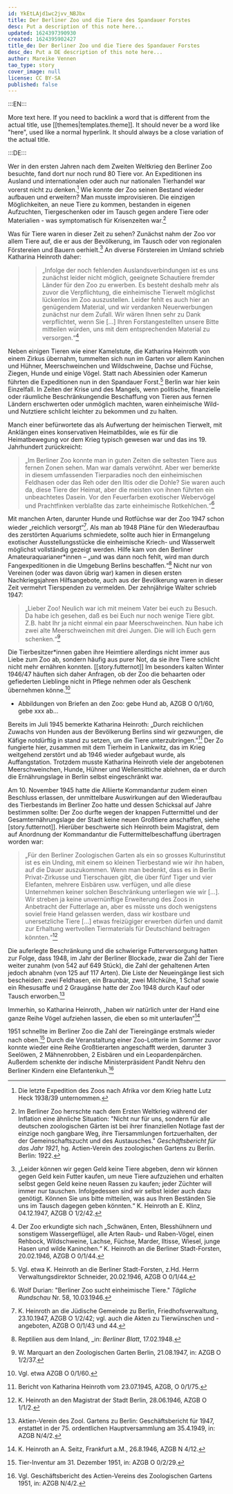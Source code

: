 ```yaml
---
id: YkEtLAjd1wc2jvv_NBJbx
title: Der Berliner Zoo und die Tiere des Spandauer Forstes
desc: Put a description of this note here...
updated: 1624397390930
created: 1624395902427
title_de: Der Berliner Zoo und die Tiere des Spandauer Forstes
desc_de: Put a DE description of this note here...
author: Mareike Vennen
tao_type: story
cover_image: null
license: CC BY-SA
published: false
---
```



:::EN:::


More text here. If you need to backlink a word that is different from the actual title, use [[themes|templates.theme]]. It should never be a word like "here", used like a normal hyperlink. It should always be a close variation of the actual title. 


[^footnote1]: here REF: Surname, Name. _Book title_. Place: Press, YYYY
Surname, Name. "Article Title." _Journal_ 1, n1 (YYYY): p-pp.

:::DE:::


Wer in den ersten Jahren nach dem Zweiten Weltkrieg den Berliner Zoo besuchte, fand dort nur noch rund 80 Tiere vor. An Expeditionen ins Ausland und internationalen oder auch nur nationalen Tierhandel war vorerst nicht zu denken.[^SpandauerForst1] Wie konnte der Zoo seinen Bestand wieder aufbauen und erweitern? Man musste improvisieren. Die einzigen Möglichkeiten, an neue Tiere zu kommen, bestanden in eigenen Aufzuchten, Tiergeschenken oder im Tausch gegen andere Tiere oder Materialien - was symptomatisch für Krisenzeiten war.[^SpandauerForst2]

Was für Tiere waren in dieser Zeit zu sehen? Zunächst nahm der Zoo vor allem Tiere auf, die er aus der Bevölkerung, im Tausch oder von regionalen Förstereien und Bauern oerhielt.[^SpandauerForst3] An diverse Förstereien im Umland schrieb Katharina Heinroth daher: 
>>„Infolge der noch fehlenden Auslandsverbindungen ist es uns zunächst leider nicht möglich, geeignete Schautiere fremder Länder für den Zoo zu erwerben. Es besteht deshalb mehr als zuvor die Verpflichtung, die einheimische Tierwelt möglichst lückenlos im Zoo auszustellen. Leider fehlt es auch hier an genügendem Material, und wir verdanken Neuerwerbungen zunächst nur dem Zufall. Wir wären Ihnen sehr zu Dank verpflichtet, wenn Sie […] Ihren Forstangestellten unsere Bitte mitteilen würden, uns mit dem entsprechenden Material zu versorgen.“[^SpandauerForst4]

Neben einigen Tieren wie einer Kamelstute, die Katharina Heinroth von einem Zirkus übernahm, tummelten sich nun im Garten vor allem Kaninchen und Hühner, Meerschweinchen und Wildschweine, Dachse und Füchse, Ziegen, Hunde und einige Vögel. Statt nach Abessinien oder Kamerun führten die Expeditionen nun in den Spandauer Forst.[^SpandauerForst5] Berlin war hier kein Einzelfall. In Zeiten der Krise und des Mangels, wenn politische, finanzielle oder räumliche Beschränkungendie Beschaffung von Tieren aus fernen Ländern erschwerten oder unmöglich machten, waren einheimische Wild- und Nutztiere schlicht leichter zu bekommen und zu halten. 

Manch einer befürwortete das als Aufwertung der heimischen Tierwelt, mit Anklängen eines konservativen Heimatbildes, wie es für die Heimatbewegung vor dem Krieg typisch gewesen war und das ins 19. Jahrhundert zurückreicht: 

>„Im Berliner Zoo konnte man in guten Zeiten die seltesten Tiere aus fernen Zonen sehen. Man war damals verwöhnt. Aber wer bemerkte in diesem umfassenden Tierparadies noch den einheimischen Feldhasen oder das Reh oder den Iltis oder die Dohle? Sie waren auch da, diese Tiere der Heimat, aber die meisten von ihnen führten ein unbeachtetes Dasein. Vor den Feuerfarben exotischer Webervögel und Prachtfinken verblaßte das zarte einheimische Rotkehlchen.“[^SpandauerForst6]

Mit manchen Arten, darunter Hunde und Rotfüchse war der Zoo 1947 schon wieder „reichlich versorgt“[^SpandauerForst7]. Als man ab 1948 Pläne für den Wiederaufbau des zerstörten Aquariums schmiedete, sollte auch hier in Ermangelung exotischer Ausstellungsstücke die einheimische Kriech- und Wasserwelt möglichst vollständig gezeigt werden. Hilfe kam von den Berliner Amateuraquarianer\*innen – „und was dann noch fehlt, wird man durch Fangexpeditionen in die Umgebung Berlins beschaffen.“[^SpandauerForst8] Nicht nur von Vereinen (oder was davon übrig war) kamen in diesen ersten Nachkriegsjahren Hilfsangebote, auch aus der  Bevölkerung waren in dieser Zeit vermehrt Tierspenden zu vermelden. Der zehnjährige Walter schrieb 1947: 

>„Lieber Zoo! Neulich war ich mit meinem Vater bei euch zu Besuch. Da habe ich gesehen, daß es bei Euch nur noch wenige Tiere gibt. Z.B. habt Ihr ja nicht einmal ein paar Meerschweinchen. Nun habe ich zwei alte Meerschweinchen mit drei Jungen. Die will ich Euch gern schenken.“[^SpandauerForst9]

Die Tierbesitzer\*innen gaben ihre Heimtiere allerdings nicht immer aus Liebe zum Zoo ab, sondern häufig aus purer Not, da sie ihre Tiere schlicht nicht mehr ernähren konnten. [[story.futternot]] Im besonders kalten Winter 1946/47 häuften sich daher Anfragen, ob der Zoo die behaarten oder gefiederten Lieblinge nicht in Pflege nehmen oder als Geschenk übernehmen könne.[^SpandauerForst10]

* Abbildungen von Briefen an den Zoo: gebe Hund ab, AZGB O 0/1/60, gebe xxx ab...

Bereits im Juli 1945 bemerkte Katharina Heinroth: „Durch reichlichen Zuwachs von Hunden aus der Bevölkerung Berlins sind wir gezwungen, die Käfige notdürftig in stand zu setzen, um die Tiere unterzubringen.”[^SpandauerForst11] Der Zo fungierte hier, zusammen mit dem Tierheim in Lankwitz, das im Krieg weitgehend zerstört und ab 1946 wieder aufgebaut wurde, als Auffangstation. Trotzdem musste Katharina Heinroth viele der angebotenen Meerschweinchen, Hunde, Hühner und Wellensittiche ablehnen, da er durch die Ernährungslage in Berlin selbst eingeschränkt war. 

Am 10. November 1945 hatte die Alliierte Kommandantur zudem einen Beschluss erlassen, der unmittelbare Auswirkungen auf den Wiederaufbau des Tierbestands im Berliner Zoo hatte und dessen Schicksal auf Jahre bestimmen sollte: Der Zoo durfte wegen der knappen Futtermittel und der Gesamternährungslage der Stadt keine neuen Großtiere anschaffen, siehe [story.futternot]]. Hierüber beschwerte sich Heinroth beim Magistrat, dem auf Anordnung der Kommandantur die Futtermittelbeschaffung übertragen worden war: 

>„Für den Berliner Zoologischen Garten als ein so grosses Kulturinstitut ist es ein Unding, mit einem so kleinen Tierbestand wie wir ihn haben, auf die Dauer auszukommen. Wenn man bedenkt, dass es in Berlin Privat-Zirkusse und Tierschauen gibt, die über fünf Tiger und vier Elefanten, mehrere Eisbären usw. verfügen, und alle diese Unternehmen keiner solchen Beschränkung unterliegen wie wir […]. Wir streben ja keine unvernünftige Erweiterung des Zoos in Anbetracht der Futterlage an, aber es müsste uns doch wenigstens soviel freie Hand gelassen werden, dass wir kostbare und unersetzliche Tiere […] etwas freizügiger erwerben dürfen und damit zur Erhaltung wertvollen Tiermaterials für Deutschland beitragen könnten.“[^SpandauerForst12]

Die auferlegte Beschränkung und die schwierige Futterversorgung hatten zur Folge, dass 1948, im Jahr der Berliner Blockade, zwar die Zahl der Tiere weiter zunahm (von 542 auf 649 Stück), die Zahl der gehaltenen Arten jedoch abnahm (von 125 auf 117 Arten). Die Liste der Neueingänge liest sich bescheiden: zwei Feldhasen, ein Braunbär, zwei Milchkühe, 1 Schaf sowie ein Rhesusaffe und 2 Graugänse hatte der Zoo 1948 durch Kauf oder Tausch erworben.[^SpandauerForst13]

Immerhin, so Katharina Heinroth, „haben wir natürlich unter der Hand eine ganze Reihe Vögel aufziehen lassen, die eben so mit unterlaufen“[^SpandauerForst14]

1951 schnellte im Berliner Zoo die Zahl der Tiereingänge erstmals wieder nach oben.[^SpandauerForst15] Durch die Veranstaltung einer Zoo-Lotterie im Sommer zuvor konnte wieder eine Reihe Großtierarten angeschafft werden, darunter 3 Seelöwen, 2 Mähnenrobben, 2 Eisbären und ein Leopardenpärchen. Außerdem schenkte der indische Ministerpräsident Pandit Nehru den Berliner Kindern eine Elefantenkuh.[^SpandauerForst16] 





[^SpandauerForst1]: Die letzte Expedition des Zoos nach Afrika vor dem Krieg hatte Lutz Heck 1938/39 unternommen.

[^SpandauerForst2]: Im Berliner Zoo herrschte nach dem Ersten Weltkrieg während der Inflation eine ähnliche Situation: "Nicht nur für uns, sondern für alle deutschen zoologischen Gärten ist bei ihrer finanziellen Notlage fast der einzige noch gangbare Weg, ihre Tiersammlungen fortzuerhalten, der der Gemeinschaftszucht und des Austausches." _Geschäftsbericht für das Jahr 1921_, hg. Actien-Verein des zoologischen Gartens zu Berlin. Berlin: 1922.

[^SpandauerForst3]: „Leider können wir gegen Geld keine Tiere abgeben, denn wir können gegen Geld kein Futter kaufen, um neue Tiere aufzuziehen und erhalten selbst gegen Geld keine neuen Rassen zu kaufen; jeder Züchter will immer nur tauschen. Infolgedessen sind wir selbst leider auch dazu genötigt. Können Sie uns bitte mitteilen, was aus Ihren Beständen Sie uns im Tausch dagegen geben könnten.“ K. Heinroth an E. Klinz, 04.12.1947, AZGB O 1/2/42.

[^SpandauerForst4]: Der Zoo erkundigte sich nach „Schwänen, Enten, Blesshühnern und sonstigem Wassergeflügel, alle Arten Raub- und Raben-Vögel, einen Rehbock, Wildschweine, Lachse, Füchse, Marder, Iltisse, Wiesel, junge Hasen und wilde Kaninchen.“ K. Heinroth an die Berliner Stadt-Forsten, 20.02.1946, AZGB O 0/1/44. 


[^SpandauerForst5]: Vgl. etwa K. Heinroth an die Berliner Stadt-Forsten, z.Hd. Herrn Verwaltungsdirektor Schneider, 20.02.1946, AZGB O 0/1/44. 

[^SpandauerForst6]: Wolf Durian: "Berliner Zoo sucht einheimische Tiere." _Tägliche Rundschau_ Nr. 58, 10.03.1946. 

[^SpandauerForst7]: K. Heinroth an die Jüdische Gemeinde zu Berlin, Friedhofsverwaltung, 23.10.1947, AZGB O 1/2/42; vgl. auch die Akten zu Tierwünschen und -angeboten, AZGB O 0/1/43 und 44.

[^SpandauerForst8]: Reptilien aus dem Inland, _in: _Berliner Blatt_, 17.02.1948.

[^SpandauerForst9]: W. Marquart an den Zoologischen Garten Berlin, 21.08.1947, in: AZGB O 1/2/37.

[^SpandauerForst10]: Vgl. etwa AZGB O 0/1/60.

[^SpandauerForst11]: Bericht von Katharina Heinroth vom 23.07.1945, AZGB, O 0/1/75.

[^SpandauerForst12]: K. Heinroth an den Magistrat der Stadt Berlin, 28.06.1946, AZGB O 1/1/2.

[^SpandauerForst13]: Aktien-Verein des Zool. Gartens zu Berlin: Geschäftsbericht für 1947, erstattet in der 75. ordentlichen Hauptversammlung am 35.4.1949, in: AZGB N/4/2.

[^SpandauerForst14]: K. Heinroth an A. Seitz, Frankfurt a.M., 26.8.1946, AZGB N 4/12. 

[^SpandauerForst15]: Tier-Inventur am 31. Dezember 1951, in: AZGB O 0/2/29.

[^SpandauerForst16]: Vgl. Geschäftsbericht des Actien-Vereins des Zoologischen Gartens 1951, in: AZGB N/4/2.









